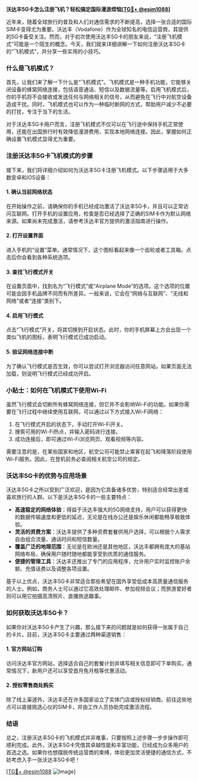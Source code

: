 **沃达丰5G卡怎么注册飞机？轻松搞定国际漫游烦恼[[TG💪+ @esim1088](https://t.me/s/esim1088)]**

近年来，随着全球旅行的普及和人们对通信需求的不断提高，选择一张合适的国际SIM卡变得尤为重要。沃达丰（Vodafone）作为全球知名的电信运营商，其提供的5G卡备受关注。然而，对于初次使用沃达丰5G卡的朋友来说，“注册飞机模式”可能是一个陌生的概念。今天，我们就来详细讲解一下如何注册沃达丰5G卡的“飞机模式”，并分享一些实用的小技巧。

### 什么是飞机模式？

首先，让我们来了解一下什么是“飞机模式”。飞机模式是一种手机功能，它能够关闭设备的蜂窝网络连接，包括语音通话、短信以及数据流量等。启用飞机模式后，你的手机将不会接收或发送任何与网络相关的信号，从而避免在飞行中对航空设备造成干扰。同时，飞机模式也可以作为一种临时断网的方式，帮助用户减少不必要的打扰，专注于当下的生活。

对于沃达丰5G卡用户而言，注册飞机模式不仅可以在飞行途中保持手机正常使用，还能在出国旅行时有效降低漫游费用，实现本地网络连接。因此，掌握如何正确设置飞机模式显得尤为重要。

### 注册沃达丰5G卡飞机模式的步骤

接下来，我们将详细介绍如何为沃达丰5G卡注册飞机模式。以下步骤适用于大多数安卓和iOS设备：

#### 1. 确认当前网络状态

在开始操作之前，请确保你的手机已经成功激活了沃达丰5G卡，并且可以正常访问互联网。打开手机的设置应用，检查是否已经选择了正确的SIM卡作为默认网络来源。如果尚未完成激活，请参考沃达丰官方提供的激活指南进行操作。

#### 2. 打开设置界面

进入手机的“设置”菜单。通常情况下，这个图标看起来像一个齿轮或者工具箱。点击后你会看到各种系统选项。

#### 3. 查找飞行模式开关

在设置页面中，找到名为“飞行模式”或“Airplane Mode”的选项。这个选项的位置可能会因手机品牌不同而有所差异。一般来说，它会在“网络与互联网”、“无线和网络”或者“连接”类别下。

#### 4. 启用飞行模式

点击“飞行模式”开关，将其切换到开启状态。此时，你的手机屏幕上方会出现一个类似飞机的图标，表明飞行模式已成功启动。

#### 5. 验证网络连接中断

为了确认飞行模式是否生效，你可以尝试打开浏览器访问任意网站。如果页面无法加载，则说明飞行模式已经成功开启。

### 小贴士：如何在飞机模式下使用Wi-Fi

虽然飞行模式会切断所有蜂窝网络连接，但它并不会影响Wi-Fi的功能。如果你需要在飞行过程中继续使用互联网，可以通过以下方式接入Wi-Fi网络：

1. 在飞行模式开启的状态下，手动打开Wi-Fi开关。
2. 搜索可用的Wi-Fi热点，并输入密码进行连接。
3. 成功连接后，即可通过Wi-Fi浏览网页、观看视频等内容。

需要注意的是，在某些国家和地区，航空公司可能禁止乘客在起飞和降落阶段使用Wi-Fi服务。因此，在登机前务必查阅相关航空公司的规定。

### 沃达丰5G卡的优势与应用场景

沃达丰5G卡之所以受到广泛欢迎，是因为它具备诸多优势，特别适合经常出差或喜欢旅行的人群。以下是沃达丰5G卡的一些主要特点：

- **高速稳定的网络体验**：得益于沃达丰强大的5G网络支持，用户可以获得更快的数据传输速度和更低的延迟，无论是在线办公还是娱乐休闲都能畅享极致体验。
- **灵活的资费方案**：沃达丰提供了多种资费套餐供用户选择，可以根据个人需求自由组合流量、通话时间和短信数量。
- **覆盖广泛的地理范围**：无论是在欧洲还是其他地区，沃达丰都拥有庞大的基站网络布局，确保用户随时随地都能享受到优质的通信服务。
- **便捷的管理工具**：沃达丰还推出了专门的应用程序，允许用户实时监控账户余额、充值话费以及调整各项设置。

基于以上优点，沃达丰5G卡非常适合那些希望在国外享受低成本高质量通信服务的人士。例如，商务人士可以通过它高效处理邮件、参加视频会议；而旅游爱好者则可以用它拍摄高清照片、直播旅途趣事。

### 如何获取沃达丰5G卡？

如果你对沃达丰5G卡产生了兴趣，那么接下来的问题就是如何获得一张属于自己的卡片。目前，沃达丰5G卡主要通过两种渠道销售：

#### 1. 官方网站订购

访问沃达丰官方网站，选择适合自己的套餐计划并填写相关信息即可下单购买。通常情况下，新用户还可以享受首月免月租等优惠活动。

#### 2. 授权零售商处购买

除了线上渠道外，沃达丰还在许多国家设立了实体门店或授权经销商。前往这些地点可以直接挑选心仪的SIM卡，并由工作人员协助完成激活流程。

### 结语

总之，注册沃达丰5G卡的飞机模式并非难事，只要按照上述步骤一步步操作即可顺利完成。此外，沃达丰5G卡凭借其卓越性能和丰富功能，已经成为众多用户的首选之选。如果你也想摆脱传统运营商的束缚，体验更加灵活便捷的通信方式，不妨考虑入手一张沃达丰5G卡吧！

[[TG💪+ @esim1088](https://t.me/s/esim1088) ![Image](https://i.postimg.cc/4NQfJmqS/Snipaste-2025-05-13-00-14-12.png)]